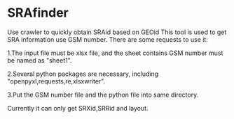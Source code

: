 # SRAfinder
Use crawler to quickly obtain SRAid based on GEOid
This tool is used to get SRA information use GSM number. There are some requests to use it:

1.The input file must be xlsx file, and the sheet contains GSM number must be named as "sheet1".

2.Several python packages are necessary, including "openpyxl,requests,re,xlsxwriter".

3.Put the GSM number file and the python file into same directory.

Currently it can only get SRXid,SRRid and layout.

